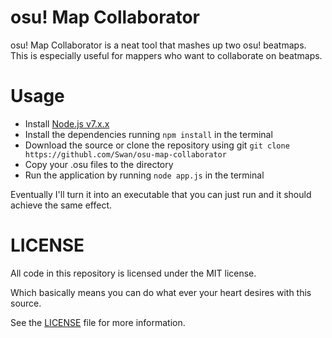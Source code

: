 # osu! Map Collaborator
osu! Map Collaborator is a neat tool that mashes up two osu! beatmaps. This is especially useful for mappers who want to collaborate on beatmaps.

# Usage
* Install [Node.js v7.x.x](https://nodejs.org)
* Install the dependencies running `npm install` in the terminal
* Download the source or clone the repository using git `git clone https://githubl.com/Swan/osu-map-collaborator`
* Copy your .osu files to the directory
* Run the application by running `node app.js` in the terminal

Eventually I'll turn it into an executable that you can just run and it should achieve the same effect.

# LICENSE

All code in this repository is licensed under the MIT license.

Which basically means you can do what ever your heart desires with this source.

See the [LICENSE](https://github.com/Swan/osu-map-collaborator/blob/master/LICENSE) file for more information.